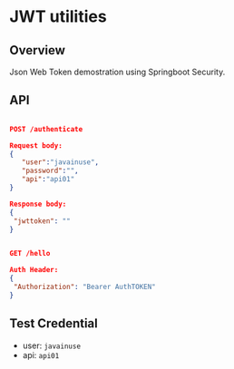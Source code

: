 # JWT utilities

## Overview 
 Json Web Token demostration using Springboot Security.
 
## API
 ```json
 
 POST /authenticate
 
 Request body:
{
    "user":"javainuse",
    "password":"",
    "api":"api01"
}

Response body:
{
  "jwttoken": ""
}


GET /hello

Auth Header: 
{
  "Authorization": "Bearer AuthTOKEN"
}
 ``` 
 
 
 
 ## Test Credential 
 
 - user: `javainuse`
 - api: `api01`


